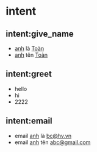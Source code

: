 



# intent

## intent:give_name

- [anh](cust_sex) là [Toàn](cust_name)
- [anh](cust_sex) tên [Toàn](cust_name)

## intent:greet

- hello
- hi
- 2222

## intent:email

- email [anh](cust_sex) là [bc@hv.vn](cust_email)
- email [anh](cust_sex) tên [abc@gmail.com](cust_email)
